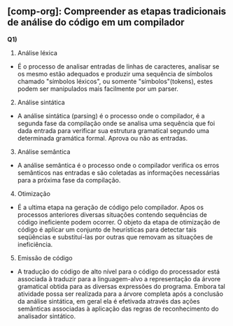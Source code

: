 ## [comp-org]: Compreender as etapas tradicionais de análise do código em um compilador

**Q1)**


1. Análise léxica


* É o processo de analisar entradas de linhas de caracteres, analisar se os mesmo estão adequados e produzir uma sequência de símbolos chamado "símbolos léxicos", ou somente "símbolos"(tokens), estes podem ser manipulados mais facilmente por um parser.


2. Análise sintática

* A análise sintática (parsing) é o processo onde o compilador, é a segunda fase da compilação onde se analisa uma sequência que foi dada entrada para verificar sua estrutura gramatical segundo uma determinada gramática formal. Aprova ou não as entradas. 


3. Análise semântica

* A análise semântica é o processo onde o compilador verifica os erros semânticos nas entradas e são coletadas as informações necessárias para a próxima fase da compilação.

4. Otimização

* É a ultima etapa na geração de código pelo compilador. Apos os processos anteriores diversas situações contendo sequências de código ineficiente podem ocorrer. O objeto da etapa de otimização de código é aplicar um conjunto de heurísticas para detectar tais seqüências e substituí-las por outras que removam as situações de ineficiência.

5. Emissão de código 

* A tradução do código de alto nível para o código do processador está associada à traduzir para a linguagem-alvo a representação da árvore gramatical obtida para as diversas expressões do programa. Embora tal atividade possa ser realizada para a árvore completa após a conclusão da análise sintática, em geral ela é efetivada através das ações semânticas associadas à aplicação das regras de reconhecimento do analisador sintático.
